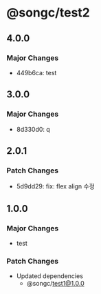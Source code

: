 # @songc/test2

## 4.0.0

### Major Changes

- 449b6ca: test

## 3.0.0

### Major Changes

- 8d330d0: q

## 2.0.1

### Patch Changes

- 5d9dd29: fix: flex align 수정

## 1.0.0

### Major Changes

- test

### Patch Changes

- Updated dependencies
  - @songc/test1@1.0.0
